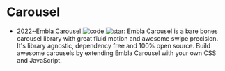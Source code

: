 
# Carousel

- [2022~Embla Carousel ![code](https://ng-tech.icu/assets/code.svg) ![star](https://img.shields.io/github/stars/davidjerleke/embla-carousel)](https://github.com/davidjerleke/embla-carousel): Embla Carousel is a bare bones carousel library with great fluid motion and awesome swipe precision. It's library agnostic, dependency free and 100% open source. Build awesome carousels by extending Embla Carousel with your own CSS and JavaScript.
